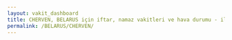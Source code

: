 ```yaml
---
layout: vakit_dashboard
title: CHERVEN, BELARUS için iftar, namaz vakitleri ve hava durumu - ilçe/eyalet seç
permalink: /BELARUS/CHERVEN/
---
```


<script type="text/javascript">
  var GLOBAL_COUNTRY = 'BELARUS';
  var GLOBAL_CITY = 'CHERVEN';
  var GLOBAL_STATE = '';
  var lat = 72;
  var lon = 21;
</script>
